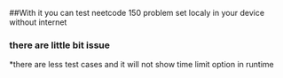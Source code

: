 ##With it you can test neetcode 150 problem set localy in your device without internet 

### there are little bit issue
*there are less test cases and it will not show time limit option in runtime